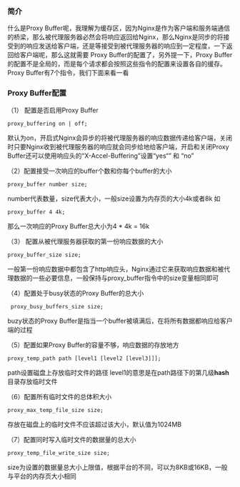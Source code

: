 ﻿### 简介
什么是Proxy Buffer呢，我理解为缓存区，因为Nginx是作为客户端和服务端通信的桥梁，那么被代理服务器必然会将响应返回给Nginx，那么Nginx是同步的将接受到的响应发送给客户端，还是等接受到被代理服务器的响应到一定程度，一下返回给客户端呢，那么这就需要 Proxy Buffer的配置了，另外提一下，Proxy Buffer的配置不是全局的，而是每个请求都会按照这些指令的配置来设置各自的缓存。Proxy Buffer有7个指令，我们下面来看一看

### Proxy Buffer配置
（1） 配置是否启用Proxy Buffer
```
proxy_buffering on | off;
```
默认为on，开启式Nginx会异步的将被代理服务器的响应数据传递给客户端，关闭时只要Nginx收到被代理服务器的响应就会同步给地给客户端，开启和关闭Proxy Buffer还可以使用响应头的“X-Accel-Buffering”设置“yes“” 和 “no”

（2）配置接受一次响应的buffer个数和你每个buffer的大小
```
proxy_buffer number size;
```
number代表数量，size代表大小，一般size设置为内存页的大小4k或者8k
如
```
proxy_buffer 4 4k;
```
那么一次响应的Proxy Buffer总大小为4 * 4k = 16k

（3） 配置从被代理服务器获取的第一份响应数据的大小
```
proxy_buffer_size size;
```
一般第一份响应数据中都包含了http响应头，Nginx通过它来获取响应数据和被代理数据的一些必要信息，一般保持与proxy_buffer指令中的size变量相同即可

（4）配置处于busy状态的Proxy Buffer的总大小
```
 proxy_busy_buffers_size size;
```
 buzy状态的Proxy Buffer是指当一个buffer被填满后，在将所有数据都响应给客户端的过程

（5）配置如果Proxy Buffer的容量不够，响应数据的存放地方
```
proxy_temp_path path [level1 [level2 [level3]]];
```
path设置磁盘上存放临时文件的路径
level1的意思是在path路径下的第几级**hash**目录存放临时文件

（6）配置所有临时文件的总体积大小
```
proxy_max_temp_file_size size;
```
存放在磁盘上的临时文件不应该超过该大小，默认值为1024MB

（7）配置同时写入临时文件的数据量的总大小
```
proxy_temp_file_write_size size;
```
size为设置的数据量总大小上限值，根据平台的不同，可以为8KB或16KB，一般与平台的内存页大小相同

